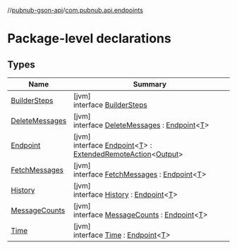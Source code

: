 //[pubnub-gson-api](../../index.md)/[com.pubnub.api.endpoints](index.md)

# Package-level declarations

## Types

| Name | Summary |
|---|---|
| [BuilderSteps](-builder-steps/index.md) | [jvm]<br>interface [BuilderSteps](-builder-steps/index.md) |
| [DeleteMessages](-delete-messages/index.md) | [jvm]<br>interface [DeleteMessages](-delete-messages/index.md) : [Endpoint](-endpoint/index.md)&lt;[T](-endpoint/index.md)&gt; |
| [Endpoint](-endpoint/index.md) | [jvm]<br>interface [Endpoint](-endpoint/index.md)&lt;[T](-endpoint/index.md)&gt; : [ExtendedRemoteAction](../../../../pubnub-core/pubnub-core-api/pubnub-core-api/com.pubnub.api.endpoints.remoteaction/-extended-remote-action/index.md)&lt;[Output](../../../../pubnub-core/pubnub-core-api/com.pubnub.api.endpoints.remoteaction/-extended-remote-action/index.md)&gt; |
| [FetchMessages](-fetch-messages/index.md) | [jvm]<br>interface [FetchMessages](-fetch-messages/index.md) : [Endpoint](-endpoint/index.md)&lt;[T](-endpoint/index.md)&gt; |
| [History](-history/index.md) | [jvm]<br>interface [History](-history/index.md) : [Endpoint](-endpoint/index.md)&lt;[T](-endpoint/index.md)&gt; |
| [MessageCounts](-message-counts/index.md) | [jvm]<br>interface [MessageCounts](-message-counts/index.md) : [Endpoint](-endpoint/index.md)&lt;[T](-endpoint/index.md)&gt; |
| [Time](-time/index.md) | [jvm]<br>interface [Time](-time/index.md) : [Endpoint](-endpoint/index.md)&lt;[T](-endpoint/index.md)&gt; |
